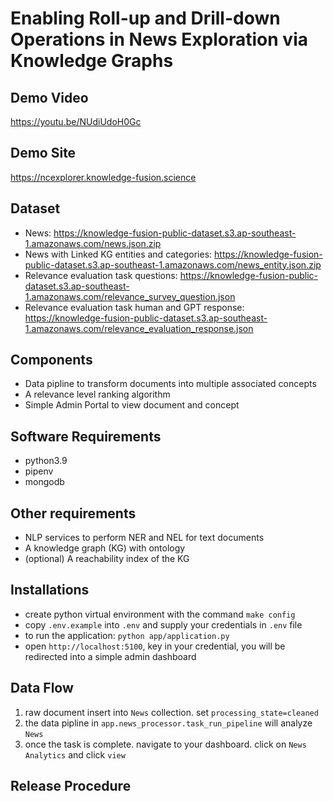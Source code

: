 Enabling Roll-up and Drill-down Operations in News Exploration via Knowledge Graphs
===

Demo Video
----------
https://youtu.be/NUdiUdoH0Gc

Demo Site
----------
https://ncexplorer.knowledge-fusion.science



Dataset
----------
* News: https://knowledge-fusion-public-dataset.s3.ap-southeast-1.amazonaws.com/news.json.zip
* News with Linked KG entities and categories: https://knowledge-fusion-public-dataset.s3.ap-southeast-1.amazonaws.com/news_entity.json.zip
* Relevance evaluation task questions: https://knowledge-fusion-public-dataset.s3.ap-southeast-1.amazonaws.com/relevance_survey_question.json
* Relevance evaluation task human and GPT response: https://knowledge-fusion-public-dataset.s3.ap-southeast-1.amazonaws.com/relevance_evaluation_response.json

Components
----------
* Data pipline to transform documents into multiple associated concepts
* A relevance level ranking algorithm
* Simple Admin Portal to view document and concept

Software Requirements
---------------------
* python3.9
* pipenv
* mongodb

Other requirements
--------------
* NLP services to perform NER and NEL for text documents
* A knowledge graph (KG) with ontology
* (optional) A reachability index of the KG


Installations
-------------
* create python virtual environment with the command `make config`
* copy `.env.example` into `.env` and supply your credentials in `.env` file
* to run the application: `python app/application.py`
* open `http://localhost:5100`, key in your credential, you will be redirected into a simple admin dashboard


Data Flow
-----------------
1. raw document insert into `News` collection. set `processing_state=cleaned`
2. the data pipline in `app.news_processor.task_run_pipeline` will analyze `News`
3. once the task is complete. navigate to your dashboard. click on `News Analytics` and click `view`

Release Procedure
-----------------
